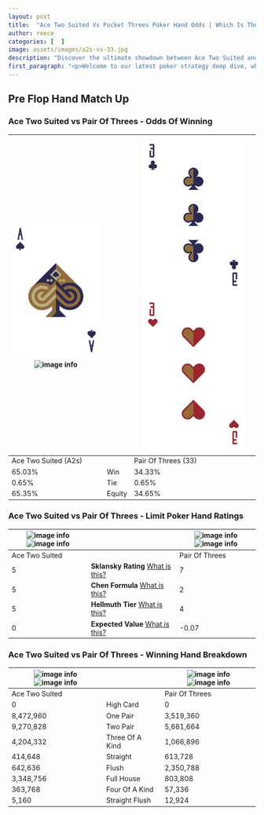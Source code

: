 ```yaml
---
layout: post
title:  "Ace Two Suited Vs Pocket Threes Poker Hand Odds | Which Is The Better Hand In Poker? A Complete Guide"
author: reece
categories: [  ]
image: assets/images/a2s-vs-33.jpg
description: "Discover the ultimate showdown between Ace Two Suited and Pair Of Threes in poker! Uncover the odds, strategies, and scenarios where one hand triumphs over the other. Get ready to up your poker game with this thrilling analysis."
first_paragraph: "<p>Welcome to our latest poker strategy deep dive, where we're pitting two distinct hands against each other in a high-stakes showdown: Ace Two Suited vs Pair Of Threes.</p><p>In the dynamic world of poker, every decision counts, and knowing which hand holds the upper hand is key to your success at the table.</p><p>In this article, we'll dissect these two hands, explore the scenarios where one dominates the other, and equip you with the knowledge to make strategic choices that can tip the odds in your favor.</p><p>Get ready to unravel the intriguing dynamics of these poker hands and elevate your game to new heights.</p>"
---
```




[comment]: # (sp0)

## Pre Flop Hand Match Up

<div class="table hand-ratings" markdown="1"> 



### Ace Two Suited vs Pair Of Threes - Odds Of Winning


    
| ![image info](assets/images/hand1/a.png) ![image info](assets/images/hand1/2s.png) |  | ![image info](assets/images/hand2/3.png) ![image info](assets/images/hand2/3o.png) |
| -------- | -------- | -------- |
| Ace Two Suited (A2s) |  | Pair Of Threes (33) |
| 65.03% | Win | 34.33% |
| 0.65% | Tie | 0.65% |
| 65.35% | Equity | 34.65% |




[comment]: # (sp1)



### Ace Two Suited vs Pair Of Threes - Limit Poker Hand Ratings


    
| ![image info](https://www.riverpairs.com/assets/images/hand1/a.png) ![image info](https://www.riverpairs.com/assets/images/hand1/2s.png) |  | ![image info](https://www.riverpairs.com/assets/images/hand2/3.png) ![image info](https://www.riverpairs.com/assets/images/hand2/3o.png) |
| -------- | -------- | -------- |
| Ace Two Suited |  | Pair Of Threes |
| 5 | **Sklansky Rating** [What is this?](/sklansky-rating-explained) | 7 |
| 5 | **Chen Formula** [What is this?](/chen-formula-explained) | 2 |
| 5 | **Hellmuth Tier** [What is this?](/Hellmuth-tier-explained) | 4 |
| 0 | **Expected Value** [What is this?](/expected-value-explained) | -0.07 |




[comment]: # (sp2)



### Ace Two Suited vs Pair Of Threes - Winning Hand Breakdown


    
| ![image info](https://www.riverpairs.com/assets/images/hand1/a.png) ![image info](https://www.riverpairs.com/assets/images/hand1/2s.png) |  | ![image info](https://www.riverpairs.com/assets/images/hand2/3.png) ![image info](https://www.riverpairs.com/assets/images/hand2/3o.png) |
| -------- | -------- | -------- |
| Ace Two Suited |  | Pair Of Threes |
| 0 | High Card | 0 |
| 8,472,960 | One Pair | 3,519,360 |
| 9,270,828 | Two Pair | 5,681,664 |
| 4,204,332 | Three Of A Kind | 1,066,896 |
| 414,648 | Straight | 613,728 |
| 642,636 | Flush | 2,350,788 |
| 3,348,756 | Full House | 803,808 |
| 363,768 | Four Of A Kind | 57,336 |
| 5,160 | Straight Flush | 12,924 |




[comment]: # (sp3)



</div>

[comment]: # (sp4)



[comment]: # (sp5)

